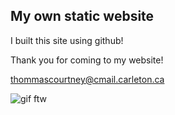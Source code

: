 ## My own static website

I built this site using github!

Thank you for coming to my website!

thommascourtney@cmail.carleton.ca

![gif ftw](https://media.giphy.com/media/nXxOjZrbnbRxS/200w_d.gif)
